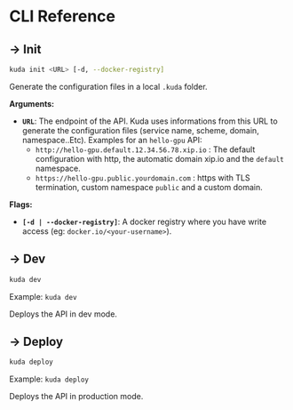 # CLI Reference

## → Init

```bash
kuda init <URL> [-d, --docker-registry]
```

Generate the configuration files in a local `.kuda` folder.

**Arguments:**

- **`URL`**: The endpoint of the API.
  Kuda uses informations from this URL to generate the configuration files (service name, scheme, domain, namespace..Etc). Examples for an `hello-gpu` API:
  - `http://hello-gpu.default.12.34.56.78.xip.io` : The default configuration with http, the automatic domain xip.io and the `default` namespace.
  - `https://hello-gpu.public.yourdomain.com` : https with TLS termination, custom namespace `public` and a custom domain.

**Flags:**

- **`[-d | --docker-registry]`**: A docker registry where you have write access (eg: `docker.io/<your-username>`).

## → Dev

```bash
kuda dev
```

Example: `kuda dev`

Deploys the API in dev mode.

## → Deploy

```bash
kuda deploy
```

Example: `kuda deploy`

Deploys the API in production mode.
